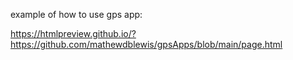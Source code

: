 example of how to use gps app:

https://htmlpreview.github.io/?https://github.com/mathewdblewis/gpsApps/blob/main/page.html

